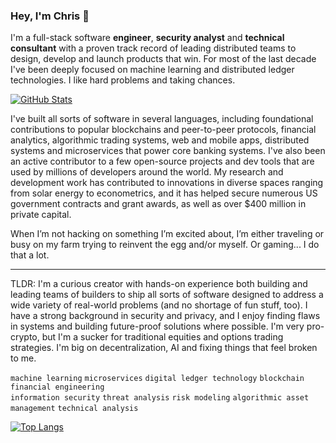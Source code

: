 ### Hey, I'm Chris 👋

I'm a full-stack software **engineer**, **security analyst** and **technical consultant** with a proven track record of leading distributed teams to design, develop and launch products that win. For most of the last decade I've been deeply focused on machine learning and distributed ledger technologies. I like hard problems and taking chances.

[![GitHub Stats](https://gh-stats-two.vercel.app/api?username=ccashwell&count_private=true&include_all_commits=true&hide=contribs&show_icons=true&theme=dark)](https://github.com/anuraghazra/github-readme-stats)

I've built all sorts of software in several languages, including foundational contributions to popular blockchains and peer-to-peer protocols, financial analytics, algorithmic trading systems, web and mobile apps, distributed systems and microservices that power core banking systems. I've also been an active contributor to a few open-source projects and dev tools that are used by millions of developers around the world. My research and development work has contributed to innovations in diverse spaces ranging from solar energy to econometrics, and it has helped secure numerous US government contracts and grant awards, as well as over $400 million in private capital. 

When I’m not hacking on something I’m excited about, I’m either traveling or busy on my farm trying to reinvent the egg and/or myself. Or gaming... I do that a lot.

---

TLDR: I'm a curious creator with hands-on experience both building and leading teams of builders to ship all sorts of software designed to address a wide variety of real-world problems (and no shortage of fun stuff, too). I have a strong background in security and privacy, and I enjoy finding flaws in systems and building future-proof solutions where possible. I'm very pro-crypto, but I'm a sucker for traditional equities and options trading strategies. I'm big on decentralization, AI and fixing things that feel broken to me. 

`machine learning` `microservices` `digital ledger technology` `blockchain` `financial engineering`
<br />
`information security` `threat analysis` `risk modeling` `algorithmic asset management` `technical analysis`

[![Top Langs](https://gh-stats-two.vercel.app/api/top-langs/?username=ccashwell&layout=compact&theme=dark)](https://github.com/anuraghazra/github-readme-stats)
